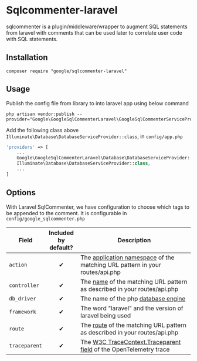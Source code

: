 # Sqlcommenter-laravel

sqlcommenter is a plugin/middleware/wrapper to augment SQL statements from laravel
with comments that can be used later to correlate user code with SQL statements.

## Installation


```shell
composer require "google/sqlcommenter-laravel"
```
## Usage

Publish the config file from library to into laravel app using below command

```shell
php artisan vendor:publish --provider="Google\GoogleSqlCommenterLaravel\GoogleSqlCommenterServiceProvider"
```

Add the following class above `Illuminate\Database\DatabaseServiceProvider::class`,
 in `config/app.php`
```php
'providers' => [
    ...
    Google\GoogleSqlCommenterLaravel\Database\DatabaseServiceProvider::class,
    Illuminate\Database\DatabaseServiceProvider::class,
    ...
]
```

## Options

With Laravel SqlCommenter, we have configuration to choose which tags to be appended to the comment. It is configurable in `config/google_sqlcommenter.php`

| Field         | Included <br /> by default?                    | Description                                                                                                                 |
| ------------- | ---------------------------------------------- | --------------------------------------------------------------------------------------------------------------------------- |
| `action`      | <div style="text-align: center">&#10004;</div> | The [application namespace](https://laravel.com/docs/9.x/controllers) of the matching URL pattern in your routes/api.php    |
| `controller`  | <div style="text-align: center">&#10004;</div> | The [name](https://laravel.com/docs/9.x/controllers) of the matching URL pattern as described in your routes/api.php        |
| `db_driver`   | <div style="text-align: center">&#10004;</div> | The name of the php [database engine](https://laravel.com/docs/9.x/database)                                                |
| `framework`   | <div style="text-align: center">&#10004;</div> | The word "laravel" and the version of laravel being used                                                                    |
| `route`       | <div style="text-align: center">&#10004;</div> | The [route](https://laravel.com/docs/9.x/routing) of the matching URL pattern as described in your routes/api.php           |
| `traceparent` | <div style="text-align: center">&#10004;</div> | The [W3C TraceContext.Traceparent field](https://www.w3.org/TR/trace-context/#traceparent-field) of the OpenTelemetry trace |